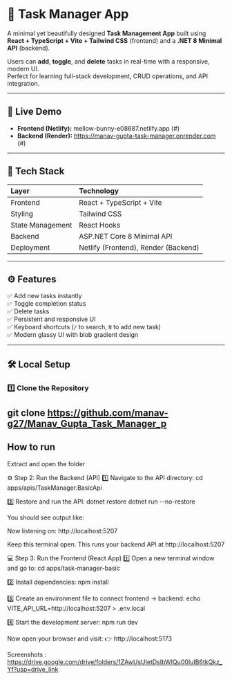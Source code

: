 # 📝 Task Manager App

A minimal yet beautifully designed **Task Management App** built using  
**React + TypeScript + Vite + Tailwind CSS** (frontend) and a **.NET 8 Minimal API** (backend).  

Users can **add**, **toggle**, and **delete** tasks in real-time with a responsive, modern UI.  
Perfect for learning full-stack development, CRUD operations, and API integration.

---

## 🚀 Live Demo

- **Frontend (Netlify):** mellow-bunny-e08687.netlify.app (#)
- **Backend (Render):** https://manav-gupta-task-manager.onrender.com (#)

---

## 🧩 Tech Stack

| Layer | Technology |
|:--|:--|
| Frontend | React + TypeScript + Vite |
| Styling | Tailwind CSS |
| State Management | React Hooks |
| Backend | ASP.NET Core 8 Minimal API |
| Deployment | Netlify (Frontend), Render (Backend) |

---

## ⚙️ Features

✅ Add new tasks instantly  
✅ Toggle completion status  
✅ Delete tasks  
✅ Persistent and responsive UI  
✅ Keyboard shortcuts (`/` to search, `N` to add new task)  
✅ Modern glassy UI with blob gradient design  

---

## 🛠️ Local Setup

### 1️⃣ Clone the Repository
git clone https://github.com/manav-g27/Manav_Gupta_Task_Manager_p
---

## How to run

Extract and open the folder

⚙️ Step 2: Run the Backend (API)
1️⃣ Navigate to the API directory:
cd apps/apis/TaskManager.BasicApi

2️⃣ Restore and run the API:
dotnet restore
dotnet run --no-restore


You should see output like:

Now listening on: http://localhost:5207

Keep this terminal open.
This runs your backend API at http://localhost:5207

💻 Step 3: Run the Frontend (React App)
1️⃣ Open a new terminal window and go to:
cd apps/task-manager-basic

2️⃣ Install dependencies:
npm install

3️⃣ Create an environment file to connect frontend → backend:
echo VITE_API_URL=http://localhost:5207 > .env.local

4️⃣ Start the development server:
npm run dev

Now open your browser and visit:
👉 http://localhost:5173

Screenshots : https://drive.google.com/drive/folders/1ZAwUsUIetDsIbWIQu00IuIB6tkQkz_Yf?usp=drive_link


